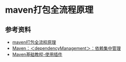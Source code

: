 # maven打包全流程原理

## 参考资料
- [maven打包全流程原理](https://developer.aliyun.com/article/1278449)
- [Maven：＜dependencyManagement＞：依赖集中管理](https://blog.csdn.net/sgx1825192/article/details/137692491?ops_request_misc=%257B%2522request%255Fid%2522%253A%2522065d9ccef087ff9613359caf7f7575a1%2522%252C%2522scm%2522%253A%252220140713.130102334..%2522%257D&request_id=065d9ccef087ff9613359caf7f7575a1&biz_id=0&utm_medium=distribute.pc_search_result.none-task-blog-2~all~sobaiduend~default-2-137692491-null-null.142^v101^control&utm_term=maven%20dependencymanagement&spm=1018.2226.3001.4187)
- [Maven基础教程-使用插件](https://liaoxuefeng.com/books/java/maven/plugin/index.html)